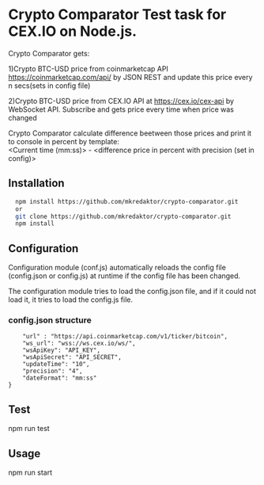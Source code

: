 # Crypto Comparator Test task for CEX.IO on Node.js.
Crypto Comparator gets:

1)Crypto BTC-USD price from coinmarketcap API <https://coinmarketcap.com/api/> by JSON REST and update this price every n secs(sets in config file)

2)Crypto BTC-USD price from CEX.IO API at <https://cex.io/cex-api> by WebSocket API. Subscribe and gets price every time when price was changed

Crypto Comparator calculate difference beetween those prices and print it to console in percent by template:</br>
<Current time (mm:ss)> - <difference price in percent with precision (set in config)>  

## Installation
```bash
  npm install https://github.com/mkredaktor/crypto-comparator.git
  or 
  git clone https://github.com/mkredaktor/crypto-comparator.git
  npm install
```

## Configuration
Configuration module (conf.js) automatically reloads the config file (config.json or config.js) at runtime if the config file has been changed.

The configuration module tries to load the config.json file, and if it could not load it, it tries to load the config.js file.

### config.json structure
```{
    "url" : "https://api.coinmarketcap.com/v1/ticker/bitcoin",
    "ws_url": "wss://ws.cex.io/ws/",
    "wsApiKey": "API_KEY",
    "wsApiSecret": "API_SECRET",
    "updateTime": "10",
    "precision": "4",
    "dateFormat": "mm:ss"
}
```

## Test
npm run test

## Usage
npm run start
